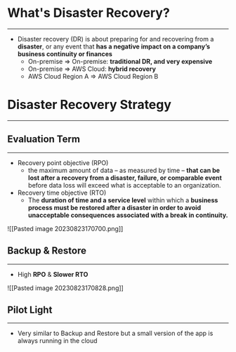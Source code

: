 # What's Disaster Recovery?
---

* Disaster recovery (DR) is about preparing for and recovering from a **disaster**, or any event that **has a negative impact on a company’s business continuity or finances**
	* On-premise => On-premise: **traditional DR, and very expensive**
	* On-premise => AWS Cloud: **hybrid recovery**
	* AWS Cloud Region A => AWS Cloud Region B

# Disaster Recovery Strategy
---

## Evaluation Term
---

* Recovery point objective (RPO)
	* the maximum amount of data – as measured by time – **that can be lost after a recovery from a disaster, failure, or comparable event** before data loss will exceed what is acceptable to an organization.
* Recovery time objective (RTO)
	* The **duration of time and a service level** within which a **business process must be restored after a disaster in order to avoid unacceptable consequences associated with a break in continuity.**

![[Pasted image 20230823170700.png]]

## Backup & Restore 
---

* High **RPO** & **Slower RTO**

![[Pasted image 20230823170828.png]]

## Pilot Light
---

* Very similar to Backup and Restore but a small version of the app is always running in the cloud
